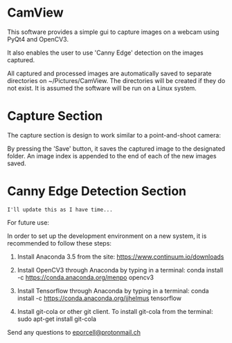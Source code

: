 # CamView

This software provides a simple gui to capture images on a webcam using PyQt4 and OpenCV3.

It also enables the user to use 'Canny Edge' detection on the images captured.

All captured and processed images are automatically saved to separate directories on ~/Pictures/CamView. The directories will be created if they do not exist. It is assumed the software will be run on a Linux system.

# Capture Section

The capture section is design to work similar to a point-and-shoot camera:

By pressing the 'Save' button, it saves the captured image to the designated folder. An image index is appended to the end of each of the new images saved.

# Canny Edge Detection Section

	I'll update this as I have time...

For future use:

In order to set up the development environment on a new system, it is 
recommended to follow these steps:

1) Install Anaconda 3.5 from the site:
	https://www.continuum.io/downloads

2) Install OpenCV3 through Anaconda by typing in a terminal:
	conda install -c https://conda.anaconda.org/menpo opencv3 

3) Install Tensorflow through Anaconda by typing in a terminal:
	conda install -c https://conda.anaconda.org/jjhelmus tensorflow

4) Install git-cola or other git client. To install git-cola from the terminal:
	sudo apt-get install git-cola

Send any questions to eporcell@protonmail.ch
